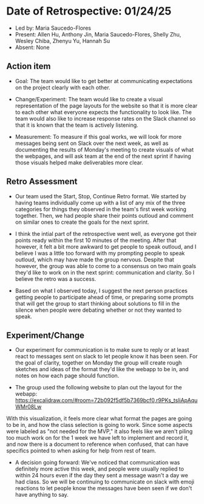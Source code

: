 # Date of Retrospective: 01/24/25

* Led by: Maria Saucedo-Flores
* Present: Allen Hu, Anthony Jin, Maria Saucedo-Flores, Shelly Zhu, Wesley Chiba, Zhenyu Yu, Hannah Su
* Absent: None

## Action item

* Goal: The team would like to get better at communicating expectations on the project clearly with each other.  

* Change/Experiment: The team would like to create a visual representation of the page layouts for the website
  so that it is more clear to each other what everyone expects the functionality to look like. The team would also
  like to increase response rates on the Slack channel so that it is known that the team is actively listening. 

* Measurement: To measure if this goal works, we will look for more messages being sent on Slack over the next week, as
  well as documenting the results of Monday's meeting to create visuals of what the webpages, and will ask team at the end
  of the next sprint if having those visuals helped make deliverables more clear.


## Retro Assessment 

* Our team used the Start, Stop, Continue Retro format. We started by having teams individually come up with a list of any
mix of the three categories for things they observed in the team's first week working together. Then, we had people share
their points outloud and comment on similar ones to create the goals for the next sprint.
  
* I think the intial part of the retrospective went well, as everyone got their points ready within the first 10 minutes of the meeting.
After that however, it felt a bit more awkward to get people to speak outloud, and I believe I was a little too forward with my prompting
people to speak outloud, which may have made the group nervous. Despite that however, the group was able to come to a consensus on two 
main goals they'd like to work on in the next sprint: communication and clarity. So I believe the retro was a success. 

* Based on what I observed today, I suggest the next person practices getting people to participate ahead of time, or preparing some
prompts that will get the group to start thinking about solutions to fill in the silence when people were debating whether or not they
wanted to speak. 

## Experiment/Change

* Our experiment for communication is to make sure to reply or at least react to messages sent on slack to let people know it has been seen.
For the goal of clarity, together on Monday the group will create rough sketches and ideas of the format they'd like the webapp to be in, and 
notes on how each page should function. 

* The group used the following website to plan out the layout for the webapp: https://excalidraw.com/#room=72b092f5df5b7369bcf0,r9PKs_tsliApAquWMr08Lw

With this visualization, it feels more clear what format the pages are going to be in, and how the class selection is going to work. Since some 
aspects were labeled as "not needed for the MVP," it also feels like we aren't piling too much work on for the 1 week we have left to implement and
record it, and now there is a document to reference when confused, that can have specifics pointed to when asking for help from rest of team. 

* A decision going forward: We've noticed that communication was definitely more active this week, and people were usually replied to within 24 hours even if the day they sent a message wasn't a day we had class. So we will be continuing to communicate on slack with emoji reactions to let people know the messages have been seen if we don't have anything to say.
